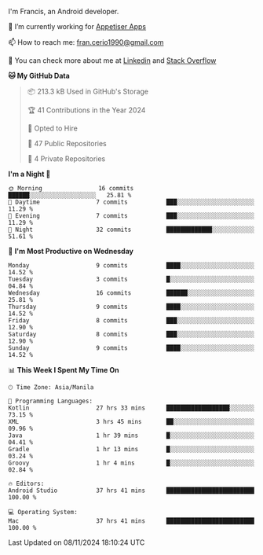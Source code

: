 
I'm Francis, an Android developer.

🔭 I’m currently working for [Appetiser Apps](http://appetiser.com.au)

📫 How to reach me: fran.cerio1990@gmail.com

👀 You can check more about me at [Linkedin](https://www.linkedin.com/in/francerio/) and [Stack Overflow](https://stackoverflow.com/users/1614267/fran-ceriu)



<!--START_SECTION:waka-->
**🐱 My GitHub Data** 

> 📦 213.3 kB Used in GitHub's Storage 
 > 
> 🏆 41 Contributions in the Year 2024
 > 
> 💼 Opted to Hire
 > 
> 📜 47 Public Repositories 
 > 
> 🔑 4 Private Repositories 
 > 
**I'm a Night 🦉** 

```text
🌞 Morning                16 commits          ██████░░░░░░░░░░░░░░░░░░░   25.81 % 
🌆 Daytime                7 commits           ███░░░░░░░░░░░░░░░░░░░░░░   11.29 % 
🌃 Evening                7 commits           ███░░░░░░░░░░░░░░░░░░░░░░   11.29 % 
🌙 Night                  32 commits          █████████████░░░░░░░░░░░░   51.61 % 
```
📅 **I'm Most Productive on Wednesday** 

```text
Monday                   9 commits           ████░░░░░░░░░░░░░░░░░░░░░   14.52 % 
Tuesday                  3 commits           █░░░░░░░░░░░░░░░░░░░░░░░░   04.84 % 
Wednesday                16 commits          ██████░░░░░░░░░░░░░░░░░░░   25.81 % 
Thursday                 9 commits           ████░░░░░░░░░░░░░░░░░░░░░   14.52 % 
Friday                   8 commits           ███░░░░░░░░░░░░░░░░░░░░░░   12.90 % 
Saturday                 8 commits           ███░░░░░░░░░░░░░░░░░░░░░░   12.90 % 
Sunday                   9 commits           ████░░░░░░░░░░░░░░░░░░░░░   14.52 % 
```


📊 **This Week I Spent My Time On** 

```text
🕑︎ Time Zone: Asia/Manila

💬 Programming Languages: 
Kotlin                   27 hrs 33 mins      ██████████████████░░░░░░░   73.15 % 
XML                      3 hrs 45 mins       ██░░░░░░░░░░░░░░░░░░░░░░░   09.96 % 
Java                     1 hr 39 mins        █░░░░░░░░░░░░░░░░░░░░░░░░   04.41 % 
Gradle                   1 hr 13 mins        █░░░░░░░░░░░░░░░░░░░░░░░░   03.24 % 
Groovy                   1 hr 4 mins         █░░░░░░░░░░░░░░░░░░░░░░░░   02.84 % 

🔥 Editors: 
Android Studio           37 hrs 41 mins      █████████████████████████   100.00 % 

💻 Operating System: 
Mac                      37 hrs 41 mins      █████████████████████████   100.00 % 
```


 Last Updated on 08/11/2024 18:10:24 UTC
<!--END_SECTION:waka-->
